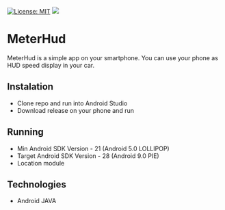 [![License: MIT](https://img.shields.io/badge/License-MIT-yellow.svg)](https://opensource.org/licenses/MIT)
[![](https://badgen.net/github/release/janjedrzejak/MeterHud)](https://github.com/janjedrzejak/MeterHud/releases)
# MeterHud
MeterHud is a simple app on your smartphone. You can use your phone as HUD speed display in your car.
## Instalation
* Clone repo and run into Android Studio
* Download release on your phone and run
## Running
* Min Android SDK Version - 21 (Android 5.0 LOLLIPOP)
* Target Android SDK Version - 28 (Android 9.0 PIE)
* Location module
## Technologies
* Android JAVA



